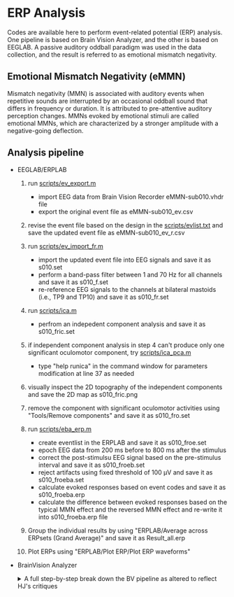 # ERP Analysis
Codes are available here to perform event-related potential (ERP) analysis. One pipeline is based on Brain Vision Analyzer, and the other is based on EEGLAB. A passive auditory oddball paradigm was used in the data collection, and the result is referred to as emotional mismatch negativity.

## Emotional Mismatch Negativity (eMMN)
Mismatch negativity (MMN) is associated with auditory events when repetitive sounds are interrupted by an occasional oddball sound that differs in frequency or duration. It is attributed to pre-attentive auditory perception changes. MMNs evoked by emotional stimuli are called emotional MMNs, which are characterized by a stronger amplitude with a negative-going deflection.

## Analysis pipeline
- EEGLAB/ERPLAB
  1. run [scripts/ev_export.m](url)
     - import EEG data from Brain Vision Recorder eMMN-sub010.vhdr file
     - export the original event file as eMMN-sub010_ev.csv
    
  2. revise the event file based on the design in the [scripts/evlist.txt](url) and save the updated event file as eMMN-sub010_ev_r.csv
  
  3. run [scripts/ev_import_fr.m](url)
      - import the updated event file into EEG signals and save it as s010.set
      - perform a band-pass filter between 1 and 70 Hz for all channels and save it as s010_f.set
      - re-reference EEG signals to the channels at bilateral mastoids (i.e., TP9 and TP10) and save it as s010_fr.set
    
  4. run [scripts/ica.m](url)
      - perfrom an indepedent component analysis and save it as s010_fric.set
    
  5. if independent component analysis in step 4 can't produce only one significant oculomotor component, try [scripts/ica_pca.m](url) 
      - type "help runica" in the command window for parameters modification at line 37 as needed
    
  6. visually inspect the 2D topography of the independent components and save the 2D map as s010_fric.png
  
  7. remove the component with significant oculomotor activities using "Tools/Remove components" and save it as s010_fro.set
  
  8. run [scripts/eba_erp.m](url)
      - create eventlist in the ERPLAB and save it as s010_froe.set
      - epoch EEG data from 200 ms before to 800 ms after the stimulus
      - correct the post-stimulsu EEG signal based on the pre-stimulus interval and save it as s010_froeb.set
      - reject artifacts using fixed threshold of 100 µV and save it as s010_froeba.set
      - calculate evoked responses based on event codes and save it as s010_froeba.erp
      - calculate the difference between evoked responses based on the typical MMN effect and the reversed MMN effect and re-write it into s010_froeba.erp file
    
  9. Group the individual results by using "ERPLAB/Average across ERPsets (Grand Average)" and save it as Result_all.erp
  
  10. Plot ERPs using "ERPLAB/Plot ERP/Plot ERP waveforms"
  
- BrainVision Analyzer
  <details>
  <summary> A full step-by-step break down the BV pipeline as altered to reflect HJ's critiques
  
  </summary>

  1. Using History Template -> Apply to History File(s), apply history template [HistTemp_HJEdit](https://github.com/Lin-Brain-Lab/EEG_Event-Related-Potentials/blob/main/scripts/HistTemp_HJEdit.ehtp) to all datasets
      - Applies band pass filter between 1 and 70 hz for all channels
      - Re-references all channels to the bilateral mastoids (TP9 and TP10)
      - Initiates semi-automatic ICA analysis
        - history template will pause for user input -> ensure verticle occularmotor componant is encompassed by compant F00
        - manually save screencap of 2D topography of independant componants
        - press 'finish' to continue history template application
      - Segments Blocks
        - segments blocks around markers 27-32 according to the boolean expression:
        ```
        FIRST (Stimulus, S 11, *, *)  OR FIRST (Stimulus, S 2, *, *) OR FIRST (Stimulus, S 12, *, *) OR FIRST (Stimulus, S 13, *, *)
        ```
        - some blocks may need fine-tuning based on timing or coding irregularities
      - Renames markers within each block as follows:
        ```
        Old Type       	Old Description          	New Type       	New Description          	Channel  	Time Shift  	Action on Markers
        Stimulus   	    S  2                     	Stimulus   	    Deviant                  	no change	         0	  modified
        Stimulus   	    S 11                     	Stimulus   	    Standard                 	no change	         0	  modified    
        Stimulus   	    S 12                     	Stimulus   	    Standard                 	no change	         0	  modified 
        Stimulus   	    S 13                     	Stimulus   	    Standard                 	no change	         0	  modified 
        ```
      - Segments Trials
        - segments standard trials -200ms-800ms around any marker with description 'Standard' where the following boolean expression holds true
        ```
        FIRST (Stimulus, Deviant, 0, 2000)
        ```
        - segments deviant trials -200ms-800ms around any marker with description 'Deviant' where the following boolean expression holds true
        ```
        LAST (Stimulus, Standard, -2000, 0)
        ```
      - Applies a baseline correction based on the pre-stimulus time window for all segments
      - Performs an automatic artifact rejection with a 100µV threshold
      - Calculates averaged evoked response and standard deviation from trials
      - Calculates difference between deviant and standard evoked responses for each block
    
  2. If the 2D topography of independant componants incidates that verticle occularmotor componant is devided across multiple componants, apply history template [HistTemp_HJEdit_altICA](https://github.com/Lin-Brain-Lab/EEG_Event-Related-Potentials/blob/main/scripts/HistTemp_HJEdit_altICA.ehtp)
      - Applies a 30hz high cutoff filter to channels Fp1 and Fp2
      - Initiates semi-automatic ICA analysis restircting the number of componants calculated to 20
      - completes remaining history template steps as outline above
      
  3. 
      
  </details>
